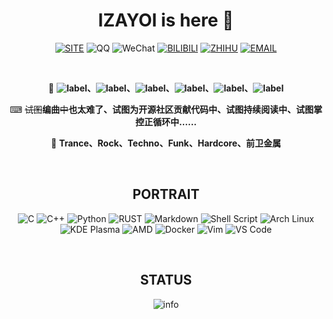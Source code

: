 <div align="center">
  
# IZAYOI is here 🧐

[![SITE](https://img.shields.io/badge/site-izayoi.cn-blueviolet?style=for-the-badge&logo=vercel&color=000000)][site]
![QQ](https://img.shields.io/badge/QQ-1906826229-blueviolet?style=for-the-badge&logo=tencent%20qq&color=4fc3f7)
![WeChat](https://img.shields.io/badge/WeChat-I2AY01-blueviolet?style=for-the-badge&logo=wechat&color=7bb32e)
[![BILIBILI](https://img.shields.io/badge/bilibili-%E4%BE%9D%E6%89%8E%E8%8D%AF%E5%8C%BB-blueviolet?style=for-the-badge&logo=bilibili&color=f48fb1)][bilibili]
[![ZHIHU](https://img.shields.io/badge/%E7%9F%A5%E4%B9%8E-IZAYOI-blueviolet?style=for-the-badge&logo=zhihu&color=0084ff)][zhihu]
[![EMAIL](https://img.shields.io/badge/email-izayoint0x80@gmail.com-blueviolet?style=for-the-badge&logo=gmail&color=d14836)][email]

<br>

🙈 **![label](https://img.shields.io/badge/-%E5%AE%87%E5%AE%99%E6%9C%BA%E7%A7%91%E5%AD%A6%E4%B8%8E%E6%8A%80%E6%9C%AF%E4%B8%93%E4%B8%9A%E5%9C%A8%E8%AF%BB-blue)、![label](https://img.shields.io/badge/-%E4%BA%8C%E8%BF%9B%E5%88%B6%E5%AE%89%E5%85%A8%E7%A0%94%E5%8F%91%E8%80%85-green)、![label](https://img.shields.io/badge/-%E9%80%80%E5%BD%B9%20CTFer-gray)、![label](https://img.shields.io/badge/-%E7%94%B5%E5%AD%90%E9%9F%B3%E4%B9%90%E4%B8%8E%E6%91%87%E6%BB%9A%E7%88%B1%E5%A5%BD%E8%80%85-red)、![label](https://img.shields.io/badge/-%E5%8D%8A%E9%80%80%E4%BC%91%E5%9E%83%E6%9C%BA%E4%BD%AC-yellow)、![label](https://img.shields.io/badge/-%E6%95%B0%E7%A0%81%E7%88%B1%E5%A5%BD%E8%80%85-lightgrey)**

⌨ ~~试图~~**编曲**~~中~~**也太难了、试图为开源社区贡献代码中、试图持续阅读中、试图掌控正循环中……**

🎵 **Trance、Rock、Techno、Funk、Hardcore、前卫金属**

<br>

## PORTRAIT

![C](https://img.shields.io/badge/C-a8b9cc.svg?&style=for-the-badge&logo=c&logoColor=black)
![C++](https://img.shields.io/badge/c++-%2300599C.svg?&style=for-the-badge&logo=c%2b%2b&logoColor=white)
![Python](https://img.shields.io/badge/python-%233776AB.svg?&style=for-the-badge&logo=python&logoColor=white)
![RUST](https://img.shields.io/badge/rust-%23000000.svg?&style=for-the-badge&logo=rust&logoColor=white)
![Markdown](https://img.shields.io/badge/markdown-48ac98.svg?&style=for-the-badge&logo=markdown&logoColor=white)
![Shell Script](https://img.shields.io/badge/shell_script%20-5d87bf.svg?&style=for-the-badge&logo=gnu-bash&logoColor=white)
![Arch Linux](https://img.shields.io/badge/Arch%20Linux-%231793D1.svg?&style=for-the-badge&logo=arch-linux&logoColor=white)
![KDE Plasma](https://img.shields.io/badge/KDE%20Plasma-%231793D1.svg?&style=for-the-badge&logo=kde&logoColor=white)
![AMD](https://img.shields.io/badge/AMD%20yes!-ed1c24.svg?&style=for-the-badge&logo=amd&logoColor=white)
![Docker](https://img.shields.io/badge/Docker-%232496ED.svg?&style=for-the-badge&logo=docker&logoColor=white)
![Vim](https://img.shields.io/badge/Vim-019733.svg?&style=for-the-badge&logo=vim&logoColor=white)
![VS Code](https://img.shields.io/badge/VS%20Code-%23007ACC.svg?&style=for-the-badge&logo=visual-studio-code&logoColor=white)

<br>
 
## STATUS

![info](https://github-readme-stats.vercel.app/api?username=IZAY01&show_icons=true&count_private=true&hide=prs&theme=default_repocard)

<div/>


[email]: mailto:izayoint0x80
[site]: http://izayoi.cn
[zhihu]: https://www.zhihu.com/people/izayoi-28
[bilibili]: https://space.bilibili.com/210892014
